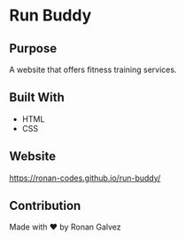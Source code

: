 # Run Buddy

## Purpose
A website that offers fitness training services.

## Built With 
* HTML
* CSS

## Website
https://ronan-codes.github.io/run-buddy/

## Contribution
Made with ❤️ by Ronan Galvez
